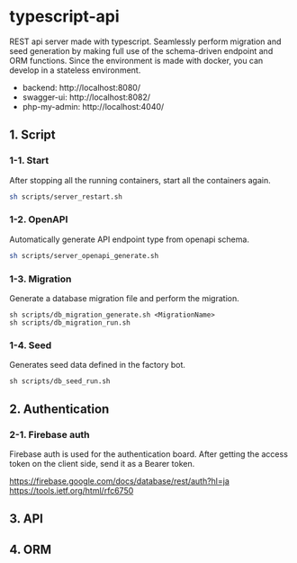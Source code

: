 # typescript-api

REST api server made with typescript. Seamlessly perform migration and seed generation by making full use of the schema-driven endpoint and ORM functions. Since the environment is made with docker, you can develop in a stateless environment.

- backend: http://localhost:8080/
- swagger-ui: http://localhost:8082/
- php-my-admin: http://localhost:4040/

## 1. Script

### 1-1. Start

After stopping all the running containers, start all the containers again.

```sh
sh scripts/server_restart.sh
```

### 1-2. OpenAPI

Automatically generate API endpoint type from openapi schema.

```sh
sh scripts/server_openapi_generate.sh
```

### 1-3. Migration

Generate a database migration file and perform the migration.

```shell
sh scripts/db_migration_generate.sh <MigrationName>
sh scripts/db_migration_run.sh
```

### 1-4. Seed

Generates seed data defined in the factory bot.

```shell
sh scripts/db_seed_run.sh
```

## 2. Authentication

### 2-1. Firebase auth

Firebase auth is used for the authentication board. After getting the access token on the client side, send it as a Bearer token.

https://firebase.google.com/docs/database/rest/auth?hl=ja
https://tools.ietf.org/html/rfc6750

## 3. API

## 4. ORM
